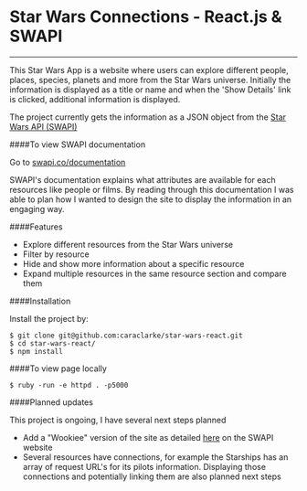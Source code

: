 # Star Wars Connections - React.js & SWAPI
---

This Star Wars App is a website where users can explore different people, places, species, planets and more from the Star Wars universe. Initially the information is displayed as a title or name and when the 'Show Details' link is clicked, additional information is displayed.

The project currently gets the information as a JSON object from the <a href="swapi.co">Star Wars API (SWAPI)</a>

####To view SWAPI documentation

Go to <a href="http://swapi.co/documentation">swapi.co/documentation</a>

SWAPI's documentation explains what attributes are available for each resources like people or films. By reading through this documentation I was able to plan how I wanted to design the site to display the information in an engaging way.

####Features

- Explore different resources from the Star Wars universe
- Filter by resource
- Hide and show more information about a specific resource
- Expand multiple resources in the same resource section and compare them

####Installation

Install the project by:

```
$ git clone git@github.com:caraclarke/star-wars-react.git
$ cd star-wars-react/
$ npm install

```

####To view page locally

```
$ ruby -run -e httpd . -p5000

```

####Planned updates

This project is ongoing, I have several next steps planned
- Add a "Wookiee" version of the site as detailed <a href="http://swapi.co/documentation#wookiee">here</a> on the SWAPI website
- Several resources have connections, for example the Starships has an array of request URL's for its pilots information. Displaying those connections and potentially linking them are also planned next steps